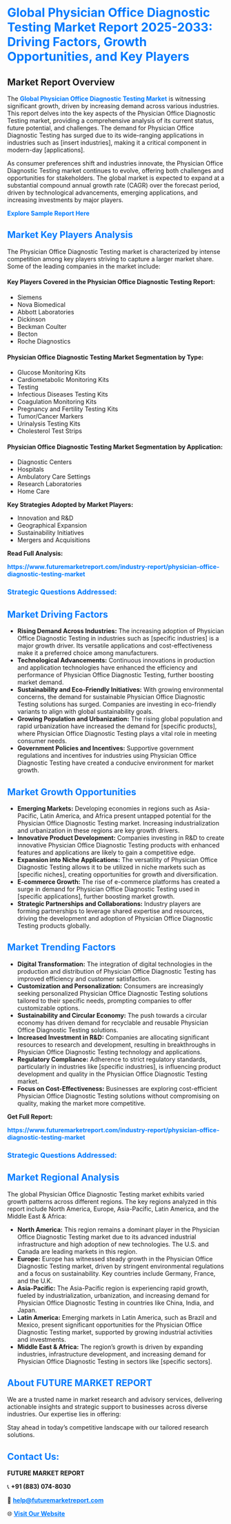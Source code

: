 <h1 style="color: #007BFF;">Global Physician Office Diagnostic Testing Market Report 2025-2033: Driving Factors, Growth Opportunities, and Key Players</h1>

<section id="overview">
<h2>Market Report Overview</h2>
<p>The <a href="https://www.futuremarketreport.com/industry-report/physician-office-diagnostic-testing-market" style="color: #007BFF; text-decoration: none;"><strong>Global Physician Office Diagnostic Testing Market</strong></a> is witnessing significant growth, driven by increasing demand across various industries. This report delves into the key aspects of the Physician Office Diagnostic Testing market, providing a comprehensive analysis of its current status, future potential, and challenges. The demand for Physician Office Diagnostic Testing has surged due to its wide-ranging applications in industries such as [insert industries], making it a critical component in modern-day [applications].</p>
<p>As consumer preferences shift and industries innovate, the Physician Office Diagnostic Testing market continues to evolve, offering both challenges and opportunities for stakeholders. The global market is expected to expand at a substantial compound annual growth rate (CAGR) over the forecast period, driven by technological advancements, emerging applications, and increasing investments by major players.</p>
</section>

<section id="overview">
<p><a href="https://www.futuremarketreport.com/request-sample/reportId=77221" style="color: #007BFF; text-decoration: none;"><strong>Explore Sample Report Here</strong></a></p>
</section>

<section id="key-players">
<h2 style="color: #007BFF;">Market Key Players Analysis</h2>
<p>The Physician Office Diagnostic Testing market is characterized by intense competition among key players striving to capture a larger market share. Some of the leading companies in the market include:</p>
<h4>Key Players Covered in the Physician Office Diagnostic Testing Report:</h4>
<ul><li>Siemens</li><li>Nova Biomedical</li><li>Abbott Laboratories</li><li>Dickinson</li><li>Beckman Coulter</li><li>Becton</li><li>Roche Diagnostics</li></ul>
<h4>Physician Office Diagnostic Testing Market Segmentation by Type:</h4>
<ul><li>Glucose Monitoring Kits</li><li>Cardiometabolic Monitoring Kits</li><li>Testing</li><li>Infectious Diseases Testing Kits</li><li>Coagulation Monitoring Kits</li><li>Pregnancy and Fertility Testing Kits</li><li>Tumor/Cancer Markers</li><li>Urinalysis Testing Kits</li><li>Cholesterol Test Strips</li></ul>

<h4>Physician Office Diagnostic Testing Market Segmentation by Application:</h4>
<ul><li>Diagnostic Centers</li><li>Hospitals</li><li>Ambulatory Care Settings</li><li>Research Laboratories</li><li>Home Care</li></ul>
<p><strong>Key Strategies Adopted by Market Players:</strong></p>
<ul>
<li>Innovation and R&D</li>
<li>Geographical Expansion</li>
<li>Sustainability Initiatives</li>
<li>Mergers and Acquisitions</li>
</ul>
</section>

<section>
<p><strong>Read Full Analysis: </strong></p><a href="https://www.futuremarketreport.com/industry-report/physician-office-diagnostic-testing-market" style="color: #007BFF; text-decoration: none;"><strong>https://www.futuremarketreport.com/industry-report/physician-office-diagnostic-testing-market</strong></a>
<h3 style="color: #007BFF;">Strategic Questions Addressed:</h3>
</section>

<section id="driving-factors">
<h2 style="color: #007BFF;">Market Driving Factors</h2>
<ul>
<li><strong>Rising Demand Across Industries:</strong> The increasing adoption of Physician Office Diagnostic Testing in industries such as [specific industries] is a major growth driver. Its versatile applications and cost-effectiveness make it a preferred choice among manufacturers.</li>
<li><strong>Technological Advancements:</strong> Continuous innovations in production and application technologies have enhanced the efficiency and performance of Physician Office Diagnostic Testing, further boosting market demand.</li>
<li><strong>Sustainability and Eco-Friendly Initiatives:</strong> With growing environmental concerns, the demand for sustainable Physician Office Diagnostic Testing solutions has surged. Companies are investing in eco-friendly variants to align with global sustainability goals.</li>
<li><strong>Growing Population and Urbanization:</strong> The rising global population and rapid urbanization have increased the demand for [specific products], where Physician Office Diagnostic Testing plays a vital role in meeting consumer needs.</li>
<li><strong>Government Policies and Incentives:</strong> Supportive government regulations and incentives for industries using Physician Office Diagnostic Testing have created a conducive environment for market growth.</li>
</ul>
</section>

<section id="growth-opportunities">
<h2 style="color: #007BFF;">Market Growth Opportunities</h2>
<ul>
<li><strong>Emerging Markets:</strong> Developing economies in regions such as Asia-Pacific, Latin America, and Africa present untapped potential for the Physician Office Diagnostic Testing market. Increasing industrialization and urbanization in these regions are key growth drivers.</li>
<li><strong>Innovative Product Development:</strong> Companies investing in R&D to create innovative Physician Office Diagnostic Testing products with enhanced features and applications are likely to gain a competitive edge.</li>
<li><strong>Expansion into Niche Applications:</strong> The versatility of Physician Office Diagnostic Testing allows it to be utilized in niche markets such as [specific niches], creating opportunities for growth and diversification.</li>
<li><strong>E-commerce Growth:</strong> The rise of e-commerce platforms has created a surge in demand for Physician Office Diagnostic Testing used in [specific applications], further boosting market growth.</li>
<li><strong>Strategic Partnerships and Collaborations:</strong> Industry players are forming partnerships to leverage shared expertise and resources, driving the development and adoption of Physician Office Diagnostic Testing products globally.</li>
</ul>
</section>

<section id="trending-factors">
<h2 style="color: #007BFF;">Market Trending Factors</h2>
<ul>
<li><strong>Digital Transformation:</strong> The integration of digital technologies in the production and distribution of Physician Office Diagnostic Testing has improved efficiency and customer satisfaction.</li>
<li><strong>Customization and Personalization:</strong> Consumers are increasingly seeking personalized Physician Office Diagnostic Testing solutions tailored to their specific needs, prompting companies to offer customizable options.</li>
<li><strong>Sustainability and Circular Economy:</strong> The push towards a circular economy has driven demand for recyclable and reusable Physician Office Diagnostic Testing solutions.</li>
<li><strong>Increased Investment in R&D:</strong> Companies are allocating significant resources to research and development, resulting in breakthroughs in Physician Office Diagnostic Testing technology and applications.</li>
<li><strong>Regulatory Compliance:</strong> Adherence to strict regulatory standards, particularly in industries like [specific industries], is influencing product development and quality in the Physician Office Diagnostic Testing market.</li>
<li><strong>Focus on Cost-Effectiveness:</strong> Businesses are exploring cost-efficient Physician Office Diagnostic Testing solutions without compromising on quality, making the market more competitive.</li>
</ul>
</section>

<section>
<p><strong>Get Full Report: </strong></p><a href="https://www.futuremarketreport.com/industry-report/physician-office-diagnostic-testing-market" style="color: #007BFF; text-decoration: none;"><strong>https://www.futuremarketreport.com/industry-report/physician-office-diagnostic-testing-market</strong></a>
<h3 style="color: #007BFF;">Strategic Questions Addressed:</h3>
</section>


<section id="regional-analysis">
<h2 style="color: #007BFF;">Market Regional Analysis</h2>
<p>The global Physician Office Diagnostic Testing market exhibits varied growth patterns across different regions. The key regions analyzed in this report include North America, Europe, Asia-Pacific, Latin America, and the Middle East & Africa:</p>
<ul>
<li><strong>North America:</strong> This region remains a dominant player in the Physician Office Diagnostic Testing market due to its advanced industrial infrastructure and high adoption of new technologies. The U.S. and Canada are leading markets in this region.</li>
<li><strong>Europe:</strong> Europe has witnessed steady growth in the Physician Office Diagnostic Testing market, driven by stringent environmental regulations and a focus on sustainability. Key countries include Germany, France, and the U.K.</li>
<li><strong>Asia-Pacific:</strong> The Asia-Pacific region is experiencing rapid growth, fueled by industrialization, urbanization, and increasing demand for Physician Office Diagnostic Testing in countries like China, India, and Japan.</li>
<li><strong>Latin America:</strong> Emerging markets in Latin America, such as Brazil and Mexico, present significant opportunities for the Physician Office Diagnostic Testing market, supported by growing industrial activities and investments.</li>
<li><strong>Middle East & Africa:</strong> The region’s growth is driven by expanding industries, infrastructure development, and increasing demand for Physician Office Diagnostic Testing in sectors like [specific sectors].</li>
</ul>
</section>

<footer>
<h2 style="color: #007BFF;">About FUTURE MARKET REPORT</h2>
<p>We are a trusted name in market research and advisory services, delivering actionable insights and strategic support to businesses across diverse industries. Our expertise lies in offering:</p>

<p>Stay ahead in today’s competitive landscape with our tailored research solutions.</p>

<h2 style="color: #007BFF;">Contact Us:</h2>
<p><strong>FUTURE MARKET REPORT</strong></p>
<p>📞 <strong>+91 (883) 074-8030</strong></p>
<p>📧 <strong><a href="mailto:help@futuremarketreport.com" style="color: #007BFF;">help@futuremarketreport.com</a></strong></p>
<p>🌐 <strong><a href="https://www.futuremarketreport.com/" style="color: #007BFF;">Visit Our Website</a></strong></p>
</footer>